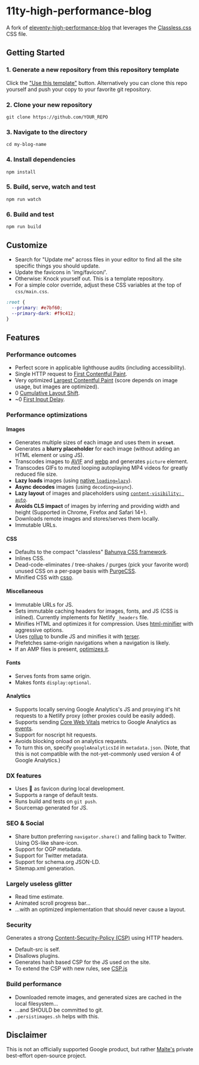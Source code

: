 # 11ty-high-performance-blog
A fork of [eleventy-high-performance-blog](https://github.com/google/eleventy-high-performance-blog) that leverages the [Classless.css](https://classless.de/) CSS file.

## Getting Started

### 1. Generate a new repository from this repository template

Click the ["Use this template"](https://github.com/google/eleventy-high-performance-blog/generate) button. Alternatively you can clone this repo yourself and push your copy to your favorite git repository.

### 2. Clone your new repository

```
git clone https://github.com/YOUR_REPO
```

### 3. Navigate to the directory

```
cd my-blog-name
```

### 4. Install dependencies

```
npm install
```

### 5. Build, serve, watch and test

```
npm run watch
```

### 6. Build and test

```
npm run build
```

## Customize

- Search for "Update me" across files in your editor to find all the site specific things you should update.
- Update the favicons in 'img/favicon/'.
- Otherwise: Knock yourself out. This is a template repository.
- For a simple color override, adjust these CSS variables at the top of `css/main.css`.

```css
:root {
  --primary: #e7bf60;
  --primary-dark: #f9c412;
}
```

## Features

### Performance outcomes

- Perfect score in applicable lighthouse audits (including accessibility).
- Single HTTP request to [First Contentful Paint](https://web.dev/first-contentful-paint/).
- Very optimized [Largest Contentful Paint](https://web.dev/lcp/) (score depends on image usage, but images are optimized).
- 0 [Cumulative Layout Shift](https://web.dev/cls/).
- ~0 [First Input Delay](https://web.dev/fid/).

### Performance optimizations

#### Images

- Generates multiple sizes of each image and uses them in **`srcset`**.
- Generates a **blurry placeholder** for each image (without adding an HTML element or using JS).
- Transcodes images to [AVIF](<https://en.wikipedia.org/wiki/AV1#AV1_Image_File_Format_(AVIF)>) and [webp](https://developers.google.com/speed/webp) and generates `picture` element.
- Transcodes GIFs to muted looping autoplaying MP4 videos for greatly reduced file size.
- **Lazy loads** images (using [native `loading=lazy`](https://web.dev/native-lazy-loading/)).
- **Async decodes** images (using `decoding=async`).
- **Lazy layout** of images and placeholders using [`content-visibility: auto`](https://web.dev/content-visibility/#skipping-rendering-work-with-content-visibility).
- **Avoids CLS impact** of images by inferring and providing width and height (Supported in Chrome, Firefox and Safari 14+).
- Downloads remote images and stores/serves them locally.
- Immutable URLs.

#### CSS

- Defaults to the compact "classless" [Bahunya CSS framework](https://kimeiga.github.io/bahunya/).
- Inlines CSS.
- Dead-code-eliminates / tree-shakes / purges (pick your favorite word) unused CSS on a per-page basis with [PurgeCSS](https://purgecss.com/).
- Minified CSS with [csso](https://www.npmjs.com/package/csso).

#### Miscellaneous

- Immutable URLs for JS.
- Sets immutable caching headers for images, fonts, and JS (CSS is inlined). Currently implements for Netlify `_headers` file.
- Minifies HTML and optimizes it for compression. Uses [html-minifier](https://www.npmjs.com/package/html-minifier) with aggressive options.
- Uses [rollup](https://rollupjs.org/) to bundle JS and minifies it with [terser](https://terser.org/).
- Prefetches same-origin navigations when a navigation is likely.
- If an AMP files is present, [optimizes it](https://amp.dev/documentation/guides-and-tutorials/optimize-and-measure/optimize_amp/).

#### Fonts

- Serves fonts from same origin.
- Makes fonts `display:optional`.

#### Analytics

- Supports locally serving Google Analytics's JS and proxying it's hit requests to a Netlify proxy (other proxies could be easily added).
- Supports sending [Core Web Vitals](https://web.dev/vitals/) metrics to Google Analytics as [events](https://github.com/GoogleChrome/web-vitals#send-the-results-to-google-analytics).
- Support for noscript hit requests.
- Avoids blocking onload on analytics requests.
- To turn this on, specify `googleAnalyticsId` in `metadata.json`. (Note, that this is not compatible with the not-yet-commonly used version 4 of Google Analytics.)

### DX features

- Uses 🚨 as favicon during local development.
- Supports a range of default tests.
- Runs build and tests on `git push`.
- Sourcemap generated for JS.

### SEO & Social

- Share button preferring `navigator.share()` and falling back to Twitter. Using OS-like share-icon.
- Support for OGP metadata.
- Support for Twitter metadata.
- Support for schema.org JSON-LD.
- Sitemap.xml generation.

### Largely useless glitter

- Read time estimate.
- Animated scroll progress bar…
- …with an optimized implementation that should never cause a layout.

### Security

Generates a strong [Content-Security-Policy (CSP)](https://developer.mozilla.org/en-US/docs/Web/HTTP/CSP) using HTTP headers.

- Default-src is self.
- Disallows plugins.
- Generates hash based CSP for the JS used on the site.
- To extend the CSP with new rules, see [CSP.js](https://github.com/google/eleventy-high-performance-blog/blob/main/_data/csp.js#L22)

### Build performance

- Downloaded remote images, and generated sizes are cached in the local filesystem…
- …and SHOULD be committed to git.
- `.persistimages.sh` helps with this.

## Disclaimer

This is not an officially supported Google product, but rather [Malte's](https://twitter.com/cramforce) private best-effort open-source project.
